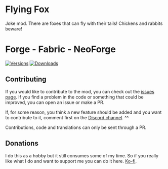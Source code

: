 # Flying Fox

Joke mod. There are foxes that can fly with their tails! Chickens and rabbits beware!

# Forge - Fabric - NeoForge

[![Versions](https://cf.way2muchnoise.eu/versions/681346.svg)](https://www.curseforge.com/minecraft/mc-mods/flying-fox) [![Downloads](http://cf.way2muchnoise.eu/full_681346_downloads.svg)](https://www.curseforge.com/minecraft/mc-mods/flying-fox)

## Contributing

If you would like to contribute to the mod, you can check out the [issues page](https://github.com/Cozary/flying-fox/issues). If you find a problem in the code or something that could be improved, you can open an issue or make a PR.

If, for some reason, you think a new feature should be added and you want to contribute to it, comment first on the [Discord channel](https://discord.com/invite/eGWSpyDyty). ^^

Contributions, code and translations can only be sent through a PR.

## Donations

I do this as a hobby but it still consumes some of my time. So if you really like what I do and want to support me you can do it here. [Ko-fi](https://ko-fi.com/cozary).
